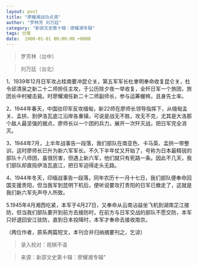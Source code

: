 ```yaml
---
layout: post
title: "廖耀湘战功点滴"
author: "罗林芳 刘万廷"
category: "新邵文史第十辑：廖耀湘专辑"
tags: 分类
date:  1900-01-01 00:00:00 +0000
---
```

> 罗芳林（台中）

> 刘万廷（台北）

1、1939年12月日军攻占桂南要冲昆仑关，第五军军长杜聿明奉命收复昆仑关，杜令邱清泉之新二十二师担任主攻，于公历除夕夜一举收复，全歼日军一个旅团，旅团长中村被击毙。时廖耀湘任新二十二师副师长，参与运筹幄帏，且身先士率。

2、1944年春天，中国驻印军反攻缅甸，新22师在廖师长领导指挥下，从缅甸孟关、孟拱、到伊洛瓦底江沿岸各重镇，可说是战无不胜，攻无不克，尤其是大洛那个敌人最坚强的据点，廖师长以一个团的兵力，展开一次歼灭战，把日军完全消灭。

3、1944年7月，上半年战事告一段落，我们部队在南亚色、卡马英、孟拱一带整训，这时廖师长已升为新六军军长。不久下半年仗又开始了，号称为日本最精锐的部队十八师团，虽很厉害，但遇上新六军，他们就只有死路一条。因此不几天，我们部队却直捣伊洛瓦底江，把日军迫得走头无路。

4、1944年冬天，印缅战事告一段落，同年农历十一月十七日，我们部队便奉命回国支援贵阳，但当我军到昆明下机后，便听说要攻打贵阳的日军已撤走了，这就是我们新六军先声夺人所致。

5.1945年4月湘西吃紧，本军于4月27日，又奉命从云南沾益坐飞机到湖南芷江接防，但当我们部队要开到前方去接防时，在前方与日军交战的部队不愿交防，本军只好退回安江驻防，直到日本投降时，本军才奉命去接收南京。

（两位作者，原系两篇短文，本刊合并归纳摘要刊之，乞谅）



> 录入校对：观棋不语


> 来源：新邵文史第十辑：廖耀湘专辑"